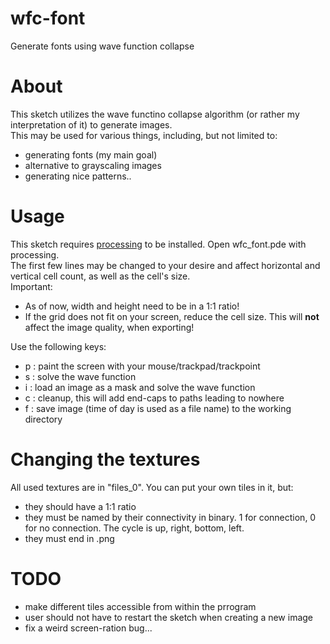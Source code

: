# wfc-font
Generate fonts using wave function collapse

# About  
This sketch utilizes the wave functino collapse algorithm (or rather my interpretation of it) to generate images.  
This may be used for various things, including, but not limited to:
- generating fonts (my main goal)  
- alternative to grayscaling images  
- generating nice patterns..  

# Usage  
This sketch requires [processing](https://processing.org) to be installed. Open wfc_font.pde with processing.  
The first few lines may be changed to your desire and affect horizontal and vertical cell count, as well as the cell's size.  
Important:  
- As of now, width and height need to be in a 1:1 ratio!  
- If the grid does not fit on your screen, reduce the cell size. This will **not** affect the image quality, when exporting!

Use the following keys:  
- p : paint the screen with your mouse/trackpad/trackpoint  
- s : solve the wave function  
- i : load an image as a mask and solve the wave function  
- c : cleanup, this will add end-caps to paths leading to nowhere  
- f : save image (time of day is used as a file name) to the working directory  

# Changing the textures  
All used textures are in "files_0". You can put your own tiles in it, but:  
- they should have a 1:1 ratio  
- they must be named by their connectivity in binary. 1 for connection, 0 for no connection. The cycle is up, right, bottom, left.  
- they must end in .png  

# TODO  
- make different tiles accessible from within the prrogram  
- user should not have to restart the sketch when creating a new image  
- fix a weird screen-ration bug...  
